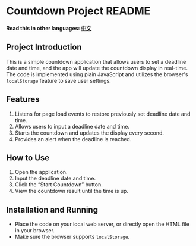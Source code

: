 # Countdown Project README

**Read this in other languages: [中文](README_zh.md)**

## Project Introduction

This is a simple countdown application that allows users to set a deadline date and time, and the app will update the countdown display in real-time. The code is implemented using plain JavaScript and utilizes the browser's `localStorage` feature to save user settings.

## Features

1. Listens for page load events to restore previously set deadline date and time.
2. Allows users to input a deadline date and time.
3. Starts the countdown and updates the display every second.
4. Provides an alert when the deadline is reached.

## How to Use

1. Open the application.
2. Input the deadline date and time.
3. Click the “Start Countdown” button.
4. View the countdown result until the time is up.

## Installation and Running

- Place the code on your local web server, or directly open the HTML file in your browser.
- Make sure the browser supports `localStorage`.
